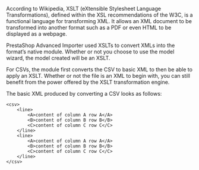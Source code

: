 ﻿According to Wikipedia, XSLT (eXtensible Stylesheet Language Transformations), defined within the XSL recommendations of the W3C, is a functional language for transforming XML. It allows an XML document to be transformed into another format such as a PDF or even HTML to be displayed as a webpage.  

PrestaShop Advanced Importer used XSLTs to convert XMLs into the format’s native module. Whether or not you choose to use the model wizard, the model created will be an XSLT.  

For CSVs, the module first converts the CSV to basic XML to then be able to apply an XSLT. Whether or not the file is an XML to begin with, you can still benefit from the power offered by the XSLT transformation engine. 

The basic XML produced by converting a CSV looks as follows: 

```
<csv>
    <line>
        <A>content of column A row A</A>
        <B>content of column B row B</B>
        <C>content of column C row C</C>
    </line>
    <line>
        <A>content of column A row A</A>
        <B>content of column B row B</B>
        <C>content of column C row C</C>
    </line>
</csv>
```
